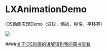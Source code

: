 # LXAnimationDemo
iOS动画实现Demo（波纹，缩放，弹性，平移等）

![](http://i2.piimg.com/bb1faa6cefcaea13.gif)

####[关于iOS动画的讲解请到我的简书查看](http://www.jianshu.com/p/3f0977532096)
